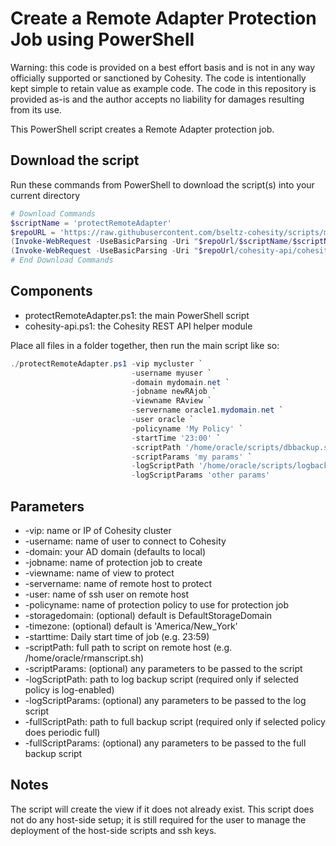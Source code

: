 # Create a Remote Adapter Protection Job using PowerShell

Warning: this code is provided on a best effort basis and is not in any way officially supported or sanctioned by Cohesity. The code is intentionally kept simple to retain value as example code. The code in this repository is provided as-is and the author accepts no liability for damages resulting from its use.

This PowerShell script creates a Remote Adapter protection job.

## Download the script

Run these commands from PowerShell to download the script(s) into your current directory

```powershell
# Download Commands
$scriptName = 'protectRemoteAdapter'
$repoURL = 'https://raw.githubusercontent.com/bseltz-cohesity/scripts/master/powershell'
(Invoke-WebRequest -UseBasicParsing -Uri "$repoUrl/$scriptName/$scriptName.ps1").content | Out-File "$scriptName.ps1"; (Get-Content "$scriptName.ps1") | Set-Content "$scriptName.ps1"
(Invoke-WebRequest -UseBasicParsing -Uri "$repoUrl/cohesity-api/cohesity-api.ps1").content | Out-File cohesity-api.ps1; (Get-Content cohesity-api.ps1) | Set-Content cohesity-api.ps1
# End Download Commands
```

## Components

* protectRemoteAdapter.ps1: the main PowerShell script
* cohesity-api.ps1: the Cohesity REST API helper module

Place all files in a folder together, then run the main script like so:

```powershell
./protectRemoteAdapter.ps1 -vip mycluster `
                           -username myuser `
                           -domain mydomain.net `
                           -jobname newRAjob `
                           -viewname RAview `
                           -servername oracle1.mydomain.net `
                           -user oracle `
                           -policyname 'My Policy' `
                           -startTime '23:00' `
                           -scriptPath '/home/oracle/scripts/dbbackup.sh' `
                           -scriptParams 'my params' `
                           -logScriptPath '/home/oracle/scripts/logbackup.sh' `
                           -logScriptParams 'other params'
```

## Parameters

* -vip: name or IP of Cohesity cluster
* -username: name of user to connect to Cohesity
* -domain: your AD domain (defaults to local)
* -jobname: name of protection job to create
* -viewname: name of view to protect
* -servername: name of remote host to protect
* -user: name of ssh user on remote host
* -policyname: name of protection policy to use for protection job
* -storagedomain: (optional) default is DefaultStorageDomain
* -timezone: (optional) default is 'America/New_York'
* -starttime: Daily start time of job (e.g. 23:59)
* -scriptPath: full path to script on remote host (e.g. /home/oracle/rmanscript.sh)
* -scriptParams: (optional) any parameters to be passed to the script
* -logScriptPath: path to log backup script (required only if selected policy is log-enabled)
* -logScriptParams: (optional) any parameters to be passed to the log script
* -fullScriptPath: path to full backup script (required only if selected policy does periodic full)
* -fullScriptParams: (optional) any parameters to be passed to the full backup script

## Notes

The script will create the view if it does not already exist. This script does not do any host-side setup; it is still required for the user to manage the deployment of the host-side scripts and ssh keys.
